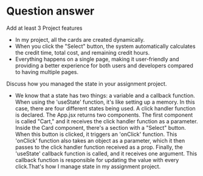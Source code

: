 # Question answer

Add at least 3 Project features
- In my project, all the cards are created dynamically.
- When you click the "Select" button, the system automatically calculates the credit time, total cost, and remaining credit hours.
- Everything happens on a single page, making it user-friendly and providing a better experience for both users and developers compared to having multiple pages.

Discuss how you managed the state in your assignment project.
- We know that a state has two things: a variable and a callback function. When using the 'useState' function, it's like setting up a memory. In this case, there are four different states being used. A click handler function is declared. The App.jsx returns two components. The first component is called "Cart," and it receives the click handler function as a parameter. Inside the Card component, there's a section with a "Select" button. When this button is clicked, it triggers an 'onClick' function. This 'onClick' function also takes an object as a parameter, which it then passes to the click handler function received as a prop. Finally, the 'useState' callback function is called, and it receives one argument. This callback function is responsible for updating the value with every click.That's how I manage state in my assignment project.
